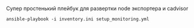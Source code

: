 Супер простенький плейбук для развертки node экспортера и cadvisor
```
ansible-playbook -i inventory.ini setup_monitoring.yml
```